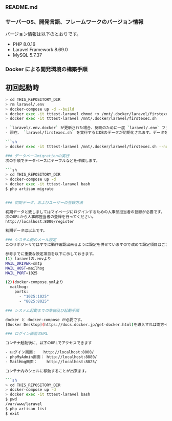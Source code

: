 ### README.md

### サーバーOS、開発言語、フレームワークのバージョン情報

バージョン情報は以下のとおりです。

- PHP               8.0.16 
- Laravel Framework 8.69.0
- MySQL             5.7.37

### Docker による開発環境の構築手順

## 初回起動時

```sh
> cd THIS_REPOSITORY_DIR
> rm laravel/.env
> docker-compose up -d --build
> docker exec -it tttest-laravel chmod +x /mnt/.docker/laravel/firstexec.sh
> docker exec -it tttest-laravel /mnt/.docker/laravel/firstexec.sh

- `laravel/.env.docker` が更新された場合、反映のために一度 `laravel/.env` ファイルを削除する必要があります。それ以外の場合に `laravel/.env` を削除する必要はありません。  
- 現在、 `laravel/firstexec.sh` を実行するとDBのデータが初期化されます。データを削除したくない場合は、引数 `--nodb` をつけて実行してください。  

```sh
> docker exec -it tttest-laravel /mnt/.docker/laravel/firstexec.sh --nodb

### データベースmigrationの実行
次の手順でデータベースにテーブルなどを作成します。

```sh
> cd THIS_REPOSITORY_DIR
> docker-compose up -d
> docker exec -it tttest-laravel bash
$ php artisan migrate


### 初期データ、およびユーザーの登録方法

初期データと致しましてはマイページにログインするための人事部担当者の登録が必要です。
次のURLから人事部担当者の登録を行ってください。
http://localhost:8000/register

初期データは以上です。

### システム側のメール設定
このリポジトリではすでに動作確認出来るように設定を併せていますので改めて設定項目はございません。

参考までに重要な設定項目を以下に示しておきます。
(1) laravelの.envより
MAIL_DRIVER=smtp
MAIL_HOST=mailhog
MAIL_PORT=1025

(2))docker-compose.ymlより
  mailhog:
    ports:
      - "1025:1025"
      - "8025:8025"

### システム起動までの準備及び起動手順

docker と docker-compose が必要です。  
[Docker Desktop](https://docs.docker.jp/get-docker.html)を導入すれば両方インストールできます。

### ログイン画面のURL

コンテナ起動後に、以下のURLでアクセスできます  

- ログイン画面：   http://localhost:8000/
- phpMyAdmin画面： http://localhost:8880/  
- MailHog画面：    http://localhost:8025/   

コンテナ内のシェルに移動することが出来ます。  

```sh
> cd THIS_REPOSITORY_DIR
> docker-compose up -d
> docker exec -it tttest-laravel bash
$ pwd
/var/www/laravel
$ php artisan list
$ exit
```




